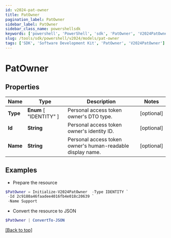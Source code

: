 ```yaml
---
id: v2024-pat-owner
title: PatOwner
pagination_label: PatOwner
sidebar_label: PatOwner
sidebar_class_name: powershellsdk
keywords: ['powershell', 'PowerShell', 'sdk', 'PatOwner', 'V2024PatOwner'] 
slug: /tools/sdk/powershell/v2024/models/pat-owner
tags: ['SDK', 'Software Development Kit', 'PatOwner', 'V2024PatOwner']
---
```



# PatOwner

## Properties

Name | Type | Description | Notes
------------ | ------------- | ------------- | -------------
**Type** |  **Enum** [  "IDENTITY" ] | Personal access token owner's DTO type. | [optional] 
**Id** | **String** | Personal access token owner's identity ID. | [optional] 
**Name** | **String** | Personal access token owner's human-readable display name. | [optional] 

## Examples

- Prepare the resource
```powershell
$PatOwner = Initialize-V2024PatOwner  -Type IDENTITY `
 -Id 2c9180a46faadee4016fb4e018c20639 `
 -Name Support
```

- Convert the resource to JSON
```powershell
$PatOwner | ConvertTo-JSON
```


[[Back to top]](#) 

